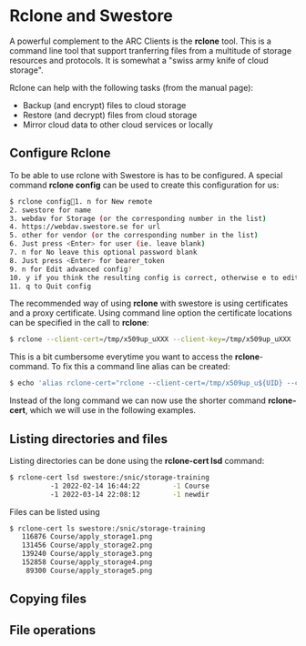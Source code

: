 # Rclone and Swestore

A powerful complement to the ARC Clients is the **rclone** tool. This is a command line tool that support tranferring files from a multitude of storage resources and protocols. It is somewhat a "swiss army knife of cloud storage".

Rclone can help with the following tasks (from the manual page):

 * Backup (and encrypt) files to cloud storage
 * Restore (and decrypt) files from cloud storage
 * Mirror cloud data to other cloud services or locally

## Configure Rclone

To be able to use rclone with Swestore is has to be configured. A special command **rclone config** can be used to create this configuration for us:

```bash
$ rclone config1. n for New remote
2. swestore for name
3. webdav for Storage (or the corresponding number in the list)
4. https://webdav.swestore.se for url
5. other for vendor (or the corresponding number in the list)
6. Just press <Enter> for user (ie. leave blank)
7. n for No leave this optional password blank
8. Just press <Enter> for bearer_token
9. n for Edit advanced config?
10. y if you think the resulting config is correct, otherwise e to edit again.
11. q to Quit config
```

The recommended way of using **rclone** with swestore is using certificates and a proxy certificate. Using command line option the certificate locations can be specified in the call to **rclone**:

```bash
$ rclone --client-cert=/tmp/x509up_uXXX --client-key=/tmp/x509up_uXXX
```

This is a bit cumbersome everytime you want to access the **rclone**-command. To fix this a command line alias can be created:

```bash
$ echo 'alias rclone-cert="rclone --client-cert=/tmp/x509up_u${UID} --client-key=/tmp/x509up_u${UID}"' >> ~/.bashrc
```

Instead of the long command we can now use the shorter command **rclone-cert**, which we will use in the following examples.

## Listing directories and files

Listing directories can be done using the **rclone-cert lsd** command:

```bash
$ rclone-cert lsd swestore:/snic/storage-training
          -1 2022-02-14 16:44:22        -1 Course
          -1 2022-03-14 22:08:12        -1 newdir
```

Files can be listed using 

```bash
$ rclone-cert ls swestore:/snic/storage-training
   116876 Course/apply_storage1.png
   131456 Course/apply_storage2.png
   139240 Course/apply_storage3.png
   152858 Course/apply_storage4.png
    89300 Course/apply_storage5.png
```

## Copying files

## File operations